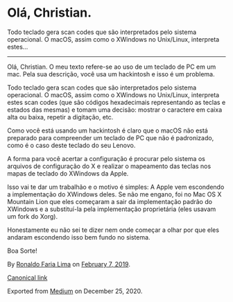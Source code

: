 Olá, Christian.
===============

Todo teclado gera scan codes que são interpretados pelo sistema
operacional. O macOS, assim como o XWindows no Unix/Linux, interpreta
estes…

------------------------------------------------------------------------

Olá, Christian. O meu texto refere-se ao uso de um teclado de PC em um
mac. Pela sua descrição, você usa um hackintosh e isso é um problema.

Todo teclado gera scan codes que são interpretados pelo sistema
operacional. O macOS, assim como o XWindows no Unix/Linux, interpreta
estes scan codes (que são códigos hexadecimais representando as teclas e
estados das mesmas) e tomam uma decisão: mostrar o caractere em caixa
alta ou baixa, repetir a digitação, etc.

Como você está usando um hackintosh é claro que o macOS não está
preparado para compreender um teclado de PC que não é padronizado, como
é o caso deste teclado do seu Lenovo.

A forma para você acertar a configuração é procurar pelo sistema os
arquivos de configuração do X e realizar o mapeamento das teclas nos
mapas de teclado do XWindows da Apple.

Isso vai te dar um trabalhão e o motivo é simples: A Apple vem
escondendo a implementação do XWindows deles. Se não me engano, foi no
Mac OS X Mountain Lion que eles começaram a sair da implementação padrão
do XWindows e a substituí-la pela implementação proprietária (eles
usavam um fork do Xorg).

Honestamente eu não sei te dizer nem onde começar a olhar por que eles
andaram escondendo isso bem fundo no sistema.

Boa Sorte!

By
<a href="https://medium.com/@ronaldolima" class="p-author h-card">Ronaldo Faria Lima</a>
on [February 7, 2019](https://medium.com/p/4c56382ef142).

<a href="https://medium.com/@ronaldolima/ol%C3%A1-christian-4c56382ef142" class="p-canonical">Canonical link</a>

Exported from [Medium](https://medium.com) on December 25, 2020.
